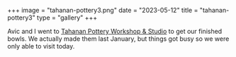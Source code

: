+++
image = "tahanan-pottery3.png"
date = "2023-05-12"
title = "tahanan-pottery3"
type = "gallery"
+++

Avic and I went to [Tahanan Pottery Workshop &
Studio](https://tahananpottery.ph/) to get our finished bowls. We actually made
them last January, but things got busy so we were only able to visit today.